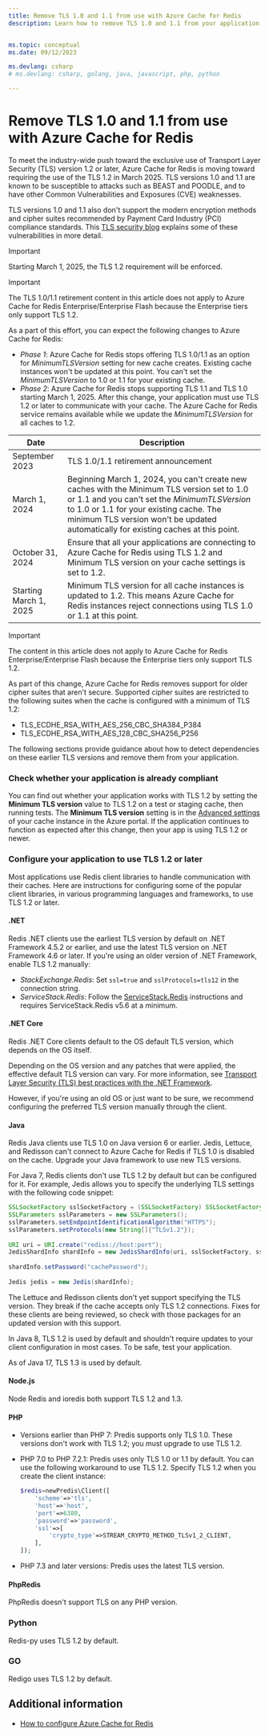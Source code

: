 ```yaml
---
title: Remove TLS 1.0 and 1.1 from use with Azure Cache for Redis
description: Learn how to remove TLS 1.0 and 1.1 from your application when communicating with Azure Cache for Redis


ms.topic: conceptual
ms.date: 09/12/2023

ms.devlang: csharp
# ms.devlang: csharp, golang, java, javascript, php, python

---
```


# Remove TLS 1.0 and 1.1 from use with Azure Cache for Redis

To meet the industry-wide push toward the exclusive use of Transport Layer Security (TLS) version 1.2 or later, Azure Cache for Redis is moving toward requiring the use of the TLS 1.2 in March 2025. TLS versions 1.0 and 1.1 are known to be susceptible to attacks such as BEAST and POODLE, and to have other Common Vulnerabilities and Exposures (CVE) weaknesses.

TLS versions 1.0 and 1.1 also don't support the modern encryption methods and cipher suites recommended by Payment Card Industry (PCI) compliance standards. This [TLS security blog](https://www.acunetix.com/blog/articles/tls-vulnerabilities-attacks-final-part/) explains some of these vulnerabilities in more detail.

> [!IMPORTANT]
> Starting March 1, 2025, the TLS 1.2 requirement will be enforced.
>
>

> [!IMPORTANT]
> The TLS 1.0/1.1 retirement content in this article does not apply to Azure Cache for Redis Enterprise/Enterprise Flash because the Enterprise tiers only support TLS 1.2.
>

As a part of this effort, you can expect the following changes to Azure Cache for Redis:

- _Phase 1_: Azure Cache for Redis stops offering TLS 1.0/1.1 as an option for _MinimumTLSVersion_ setting for new cache creates. Existing cache instances won't be updated at this point. You can't set the _MinimumTLSVersion_ to 1.0 or 1.1 for your existing cache.
- _Phase 2_: Azure Cache for Redis stops supporting TLS 1.1 and TLS 1.0 starting March 1, 2025. After this change, your application must use TLS 1.2 or later to communicate with your cache. The Azure Cache for Redis service remains available while we update the _MinimumTLSVersion_ for all caches to 1.2.

| Date             | Description                                                                                                                                                                                                                                                                    |
| ---------------- | ------------------------------------------------------------------------------------------------------------------------------------------------------------------------------------------------------------------------------------------------------------------------------ |
| September 2023   | TLS 1.0/1.1 retirement announcement                                                                                                                                                                                                                                            |
| March 1, 2024    | Beginning March 1, 2024, you can't create new caches with the Minimum TLS version set to 1.0 or 1.1 and you can't set the _MinimumTLSVersion_ to 1.0 or 1.1 for your existing cache. The minimum TLS version won't be updated automatically for existing caches at this point. |
| October 31, 2024 | Ensure that all your applications are connecting to Azure Cache for Redis using TLS 1.2 and Minimum TLS version on your cache settings is set to 1.2.                                                                                                                          |
| Starting March 1, 2025 | Minimum TLS version for all cache instances is updated to 1.2. This means Azure Cache for Redis instances reject connections using TLS 1.0 or 1.1 at this point.                                                                                                               |
  
  > [!IMPORTANT]
  > The content in this article does not apply to Azure Cache for Redis Enterprise/Enterprise Flash because the Enterprise tiers only support TLS 1.2.
  >

As part of this change, Azure Cache for Redis removes support for older cipher suites that aren't secure. Supported cipher suites are restricted to the following suites when the cache is configured with a minimum of TLS 1.2:

- TLS_ECDHE_RSA_WITH_AES_256_CBC_SHA384_P384
- TLS_ECDHE_RSA_WITH_AES_128_CBC_SHA256_P256

The following sections provide guidance about how to detect dependencies on these earlier TLS versions and remove them from your application.

### Check whether your application is already compliant

You can find out whether your application works with TLS 1.2 by setting the **Minimum TLS version** value to TLS 1.2 on a test or staging cache, then running tests. The **Minimum TLS version** setting is in the [Advanced settings](cache-configure.md#advanced-settings) of your cache instance in the Azure portal. If the application continues to function as expected after this change, then your app is using TLS 1.2 or newer.

### Configure your application to use TLS 1.2 or later

Most applications use Redis client libraries to handle communication with their caches. Here are instructions for configuring some of the popular client libraries, in various programming languages and frameworks, to use TLS 1.2 or later.

#### .NET

Redis .NET clients use the earliest TLS version by default on .NET Framework 4.5.2 or earlier, and use the latest TLS version on .NET Framework 4.6 or later. If you're using an older version of .NET Framework, enable TLS 1.2 manually:

- _StackExchange.Redis_: Set `ssl=true` and `sslProtocols=tls12` in the connection string.
- _ServiceStack.Redis_: Follow the [ServiceStack.Redis](https://github.com/ServiceStack/ServiceStack.Redis#servicestackredis-ssl-support) instructions and requires ServiceStack.Redis v5.6 at a minimum.

#### .NET Core

Redis .NET Core clients default to the OS default TLS version, which depends on the OS itself.

Depending on the OS version and any patches that were applied, the effective default TLS version can vary. For more information, see [Transport Layer Security (TLS) best practices with the .NET Framework](/dotnet/framework/network-programming/tls).

However, if you're using an old OS or just want to be sure, we recommend configuring the preferred TLS version manually through the client.

#### Java

Redis Java clients use TLS 1.0 on Java version 6 or earlier. Jedis, Lettuce, and Redisson can't connect to Azure Cache for Redis if TLS 1.0 is disabled on the cache. Upgrade your Java framework to use new TLS versions.

For Java 7, Redis clients don't use TLS 1.2 by default but can be configured for it. For example, Jedis allows you to specify the underlying TLS settings with the following code snippet:

```java
SSLSocketFactory sslSocketFactory = (SSLSocketFactory) SSLSocketFactory.getDefault();
SSLParameters sslParameters = new SSLParameters();
sslParameters.setEndpointIdentificationAlgorithm("HTTPS");
sslParameters.setProtocols(new String[]{"TLSv1.2"});
 
URI uri = URI.create("rediss://host:port");
JedisShardInfo shardInfo = new JedisShardInfo(uri, sslSocketFactory, sslParameters, null);
 
shardInfo.setPassword("cachePassword");
 
Jedis jedis = new Jedis(shardInfo);
```

The Lettuce and Redisson clients don't yet support specifying the TLS version. They break if the cache accepts only TLS 1.2 connections. Fixes for these clients are being reviewed, so check with those packages for an updated version with this support.

In Java 8, TLS 1.2 is used by default and shouldn't require updates to your client configuration in most cases. To be safe, test your application.

As of Java 17, TLS 1.3 is used by default.

#### Node.js

Node Redis and ioredis both support TLS 1.2 and 1.3.

#### PHP

- Versions earlier than PHP 7: Predis supports only TLS 1.0. These versions don't work with TLS 1.2; you must upgrade to use TLS 1.2.

- PHP 7.0 to PHP 7.2.1: Predis uses only TLS 1.0 or 1.1 by default. You can use the following workaround to use TLS 1.2. Specify TLS 1.2 when you create the client instance:

  ``` PHP
  $redis=newPredis\Client([
      'scheme'=>'tls',
      'host'=>'host',
      'port'=>6380,
      'password'=>'password',
      'ssl'=>[
          'crypto_type'=>STREAM_CRYPTO_METHOD_TLSv1_2_CLIENT,
      ],
  ]);
  ```

- PHP 7.3 and later versions: Predis uses the latest TLS version.

#### PhpRedis

PhpRedis doesn't support TLS on any PHP version.

### Python

Redis-py uses TLS 1.2 by default.

### GO

Redigo uses TLS 1.2 by default.

## Additional information

- [How to configure Azure Cache for Redis](cache-configure.md)

